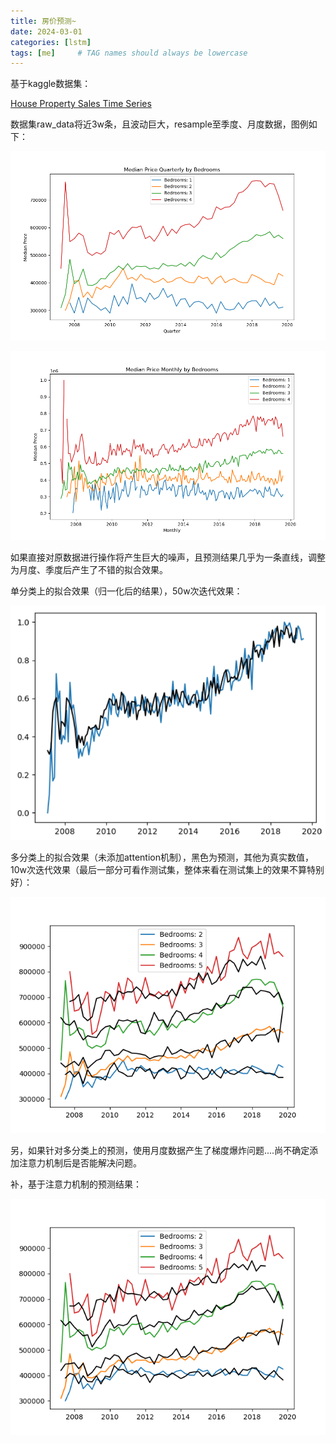 ```yaml
---
title: 房价预测~
date: 2024-03-01
categories: [lstm]
tags: [me]     # TAG names should always be lowercase
---
```



基于kaggle数据集：

[House Property Sales Time Series](https://www.kaggle.com/datasets/htagholdings/property-sales/discussion)

数据集raw_data将近3w条，且波动巨大，resample至季度、月度数据，图例如下：

![alt text](quarterly.png)

![alt text](monthly.png)

如果直接对原数据进行操作将产生巨大的噪声，且预测结果几乎为一条直线，调整为月度、季度后产生了不错的拟合效果。

单分类上的拟合效果（归一化后的结果），50w次迭代效果：

![alt text](single.png)

多分类上的拟合效果（未添加attention机制），黑色为预测，其他为真实数值，10w次迭代效果（最后一部分可看作测试集，整体来看在测试集上的效果不算特别好）：

![alt text](multi.png)

另，如果针对多分类上的预测，使用月度数据产生了梯度爆炸问题....尚不确定添加注意力机制后是否能解决问题。

补，基于注意力机制的预测结果：

![alt text](attention.png)

